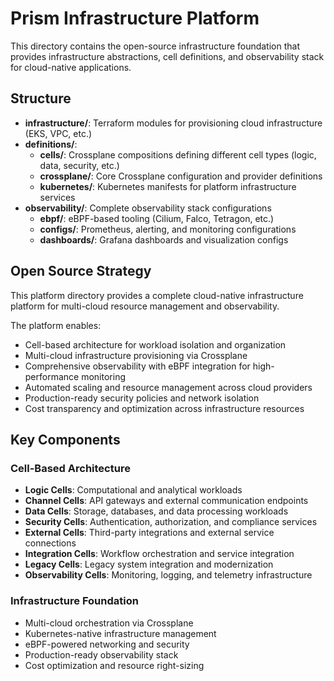 # Prism Infrastructure Platform

This directory contains the open-source infrastructure foundation that provides infrastructure abstractions, cell definitions, and observability stack for cloud-native applications.

## Structure

- **infrastructure/**: Terraform modules for provisioning cloud infrastructure (EKS, VPC, etc.)
- **definitions/**: 
  - **cells/**: Crossplane compositions defining different cell types (logic, data, security, etc.)
  - **crossplane/**: Core Crossplane configuration and provider definitions
  - **kubernetes/**: Kubernetes manifests for platform infrastructure services
- **observability/**: Complete observability stack configurations
  - **ebpf/**: eBPF-based tooling (Cilium, Falco, Tetragon, etc.)
  - **configs/**: Prometheus, alerting, and monitoring configurations
  - **dashboards/**: Grafana dashboards and visualization configs

## Open Source Strategy

This platform directory provides a complete cloud-native infrastructure platform for multi-cloud resource management and observability.

The platform enables:
- Cell-based architecture for workload isolation and organization
- Multi-cloud infrastructure provisioning via Crossplane
- Comprehensive observability with eBPF integration for high-performance monitoring
- Automated scaling and resource management across cloud providers
- Production-ready security policies and network isolation
- Cost transparency and optimization across infrastructure resources

## Key Components

### Cell-Based Architecture
- **Logic Cells**: Computational and analytical workloads
- **Channel Cells**: API gateways and external communication endpoints  
- **Data Cells**: Storage, databases, and data processing workloads
- **Security Cells**: Authentication, authorization, and compliance services
- **External Cells**: Third-party integrations and external service connections
- **Integration Cells**: Workflow orchestration and service integration
- **Legacy Cells**: Legacy system integration and modernization
- **Observability Cells**: Monitoring, logging, and telemetry infrastructure

### Infrastructure Foundation
- Multi-cloud orchestration via Crossplane
- Kubernetes-native infrastructure management
- eBPF-powered networking and security
- Production-ready observability stack
- Cost optimization and resource right-sizing 